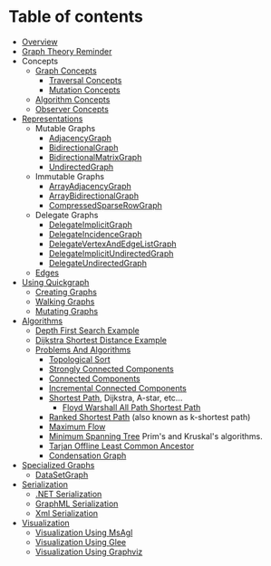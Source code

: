 # Table of contents

* [Overview](/Overview)
* [Graph Theory Reminder](Graph-Theory-Reminder)
* Concepts
  * [Graph Concepts](Graph-Concepts)
    * [Traversal Concepts](Traversal-Concepts)
    * [Mutation Concepts](Mutation-Concepts)
  * [Algorithm Concepts](Algorithm-Concepts)
  * [Observer Concepts](Observer-Concepts)
* [Representations](Representations)
  * Mutable Graphs
    * [AdjacencyGraph](AdjacencyGraph)
    * [BidirectionalGraph](BidirectionalGraph)
    * [BidirectionalMatrixGraph](BidirectionalMatrixGraph)
    * [UndirectedGraph](UndirectedGraph)
  * Immutable Graphs
    * [ArrayAdjacencyGraph](ArrayAdjacencyGraph)
    * [ArrayBidirectionalGraph](ArrayBidirectionalGraph)
    * [CompressedSparseRowGraph](CompressedSparseRowGraph)
  * Delegate Graphs
    * [DelegateImplicitGraph](DelegateImplicitGraph)
    * [DelegateIncidenceGraph](DelegateIncidenceGraph)
    * [DelegateVertexAndEdgeListGraph](DelegateVertexAndEdgeListGraph)
    * [DelegateImplicitUndirectedGraph](DelegateImplicitUndirectedGraph)
    * [DelegateUndirectedGraph](DelegateUndirectedGraph)
  * [Edges](Edges)
* [Using Quickgraph](Using-Quickgraph)
  * [Creating Graphs](Creating-Graphs)
  * [Walking Graphs](Walking-Graphs)
  * [Mutating Graphs](Mutating-Graphs)
* [Algorithms](Algorithms)
  * [Depth First Search Example](Depth-First-Search-Example)
  * [Dijkstra Shortest Distance Example](Dijkstra-Shortest-Distance-Example)
  * [Problems And Algorithms](Problems-And-Algorithms)
    * [Topological Sort](Topological-Sort)
    * [Strongly Connected Components](Strongly-Connected-Components)
    * [Connected Components](Connected-Components)
    * [Incremental Connected Components](Incremental-Connected-Components)
    * [Shortest Path](Shortest-Path), Dijkstra, A-star, etc...
      * [Floyd Warshall All Path Shortest Path](Floyd-Warshall-All-Path-Shortest-Path)
    * [Ranked Shortest Path](Ranked-Shortest-Path) (also known as k-shortest path)
    * [Maximum Flow](Maximum-Flow)
    * [Minimum Spanning Tree](Minimum-Spanning-Tree) Prim's and Kruskal's algorithms.
    * [Tarjan Offline Least Common Ancestor](Tarjan-Offline-Least-Common-Ancestor)
    * [Condensation Graph](Condensation-Graph)
* [Specialized Graphs](Specialized-Graphs)
  * [DataSetGraph](DataSetGraph)
* [Serialization](Serialization)
  * [.NET Serialization](.NET-Serialization)
  * [GraphML Serialization](GraphML-Serialization)
  * [Xml Serialization](Xml-Serialization)
* [Visualization](Visualization)
  * [Visualization Using MsAgl](Visualization-Using-MsAgl)
  * [Visualization Using Glee](Visualization-Using-Glee)
  * [Visualization Using Graphviz](Visualization-Using-Graphviz)